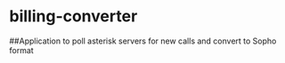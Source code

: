 # billing-converter

##Application to poll asterisk servers for new calls and convert to Sopho format

